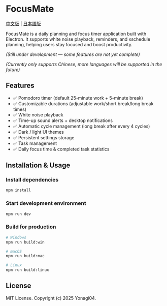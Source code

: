 # FocusMate

[中文版](README_CN.md) | [日本語版](README_JP.md)

FocusMate is a daily planning and focus timer application built with Electron.
It supports white noise playback, reminders, and xschedule planning, helping users stay focused and boost productivity.

*(Still under development — some features are not yet complete)*

*(Currently only supports Chinese, more languages will be supported in the future)*

## Features

- ✅ Pomodoro timer (default 25-minute work + 5-minute break)
- ✅ Customizable durations (adjustable work/short break/long break times)
- ✅ White noise playback
- ✅ Time-up sound alerts + desktop notifications
- ✅ Automatic cycle management (long break after every 4 cycles)
- ✅ Dark / light UI themes
- ✅ Persistent settings storage
- ✅ Task management
- ✅ Daily focus time & completed task statistics

## Installation & Usage

### Install dependencies

```bash
npm install
```

### Start development environment

```bash
npm run dev
```

### Build for production

```bash
# Windows
npm run build:win

# macOS
npm run build:mac

# Linux
npm run build:linux
```
## License

MIT License. Copyright (c) 2025 Yonagi04.